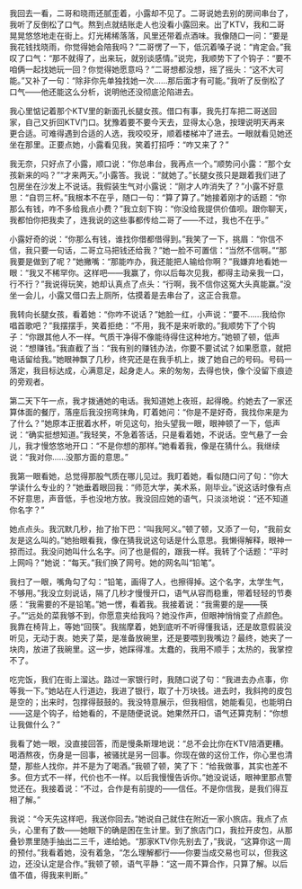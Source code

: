 我回去一看，二哥和晓雨还腻歪着，小露却不见了。二哥说她去别的房间串台了，我听了反倒松了口气。熬到点就结账走人也没看小露回来。出了KTV，我和二哥晃晃悠悠地走在街上。灯光稀稀落落，风里还带着点酒味。我像随口一问：“要是我花钱找晓雨，你觉得她会陪我吗？”二哥愣了一下，低沉着嗓子说：“肯定会。”我叹了口气：“那不就得了，出来玩，就别谈感情。”说完，我顺势下了个钩子：“要不咱俩一起找她玩一回？你觉得她愿意吗？”二哥想都没想，摇了摇头：“这不大可能。”又补了一句：“除非你先单独找她一次……那后面才有可能。”我听了反倒松了口气——他还能这么分析，说明他还没彻底沦陷进去。

我心里惦记着那个KTV里的新面孔长腿女孩。借口有事，我先打车把二哥送回家，自己又折回KTV门口。犹豫着要不要今天去，显得太心急，按理说明天再来更合适。可难得遇到合适的人选，我咬咬牙，顺着楼梯冲了进去。一眼就看见她还坐在那里。正要点她，小露看见我，笑着打招呼：“咋又来了？”

我无奈，只好点了小露，顺口说：“你总串台，我再点一个。”顺势问小露：“那个女孩新来的吗？”“才来两天。”小露答。我说：“就她了。”长腿女孩只是跟着我们进了包房坐在沙发上不说话。我假装生气对小露说：“刚才人咋消失了？”小露不好意思：“自罚三杯。”我根本不在乎，随口一句：“算了算了。”她接着刚才的话题：“你那么有钱，咋不多给我点小费？”我立刻下钩：“你没给我提供价值呗。跟你聊天，我都怕你把我卖了，连我说的这些事都传给二哥了——不过，我也不在乎。”

小露好奇的说：“你那么有钱，谁找你借都借得到。”我笑了一下，挑眉：“你信不信，我只要一句话，二哥立马把钱还给我？”她一脸不可置信：“当然不信啊。”“那我要是做到了呢？”她撇嘴：“那能咋办，我还能把人输给你啊？”我嫌弃地看她一眼：“我又不稀罕你。这样吧——我赢了，你以后每次见我，都得主动亲我一口，行不行？”我说得玩笑，她却认真点了点头：“行啊，我不信你这冤大头真能赢。”没坐一会儿，小露又借口去上厕所，估摸着是去串台了，这正合我意。

我转向长腿女孩，看着她：“你咋不说话？”她脸一红，小声说：“要不……我给你唱首歌吧？”我摆摆手，笑着拒绝：“不用，我不是来听歌的。”我顺势下了个钩子：“你跟其他人不一样。气质干净得不像能待得住这种地方。”她顿了顿，低声说：“想赚钱。”我直截了当：“我有别的赚钱办法，你要不要试试？如果愿意，就把电话留给我。”她眼神飘了几秒，终究还是在我手机上，拨了她自己的号码。号码一落定，我目标达成，心满意足，起身走人。来的匆匆，去得也快，像个没留下痕迹的旁观者。

第二天下午一点，我才拨通她的电话。我知道她上夜班，起得晚。约她去了一家还算体面的餐厅，落座后我没拐弯抹角，盯着她问：“你是不是好奇，我找你来是为了什么？”她原本正抿着水杯，听见这句，抬头望我一眼，眼神顿了一下，低声说：“确实挺想知道。”我轻笑，不急着答话，只是看着她，不说话。空气悬了一会儿，我才慢悠悠地开口：“不是你想的那样。”她看着我，像是在猜什么。我继续说：“我对你……没那方面的意思。”

我第一眼看她，总觉得那股气质在哪儿见过。我盯着她，看似随口问了句：“你大学读什么专业的？”她垂着眼回我：“师范大学，美术系，刚毕业。”说这话时像有点不好意思，声音低，手也没地方放。我没回应她的语气，只淡淡地说：“还不知道你名字？”

她点点头。我沉默几秒，抬了抬下巴：“叫我阿义。”顿了顿，又添了一句，“我前女友是这么叫的。”她抬眼看我，像在猜我说这句话是什么意思。我懒得解释，眼神一掠而过。我没问她叫什么名字。问了也是假的，跟我一样。我转了个话题：“平时上网吗？”她说：“每天。”我们换了网号。她的网名叫“铅笔”。

我扫了一眼，嘴角勾了勾：“铅笔，画得了人，也擦得掉。这个名字，太学生气，不够用。”我没立刻说话，隔了几秒才慢慢开口，语气从容而稳重，带着轻轻的节奏感：“我需要的不是铅笔。”她一愣，看着我。我接着说：“我需要的是——筷子。”“远处的菜我够不到，你愿意夹给我吗？她没作声，但眼神悄悄变了点颜色。我靠在椅背上，等她“回筷”。我揣摩着，她到底听不听得懂我话，还是故意假装没听见，无动于衷。她夹了菜，是准备放碗里，还是要喂到我嘴边？最终，她夹了一块肉，放进了我碗里。这一步，她踩得准。太蠢的，我用不顺手；太热的，我掌控不了。

吃完饭，我们在街上溜达。路过一家银行时，我随口说了句：“我进去办点事，你等我一下。”她站在人行道边，我进了银行，取了十万块钱。进去时，我斜挎的皮包是空的；出来时，包撑得鼓鼓的。我没特意展示，但我相信，她能看见，也能明白——这是个钩子，给她看的，不是随便说说。她果然开口，语气还算克制：“你想让我做什么？”

我看了她一眼，没直接回答，而是慢条斯理地说：“总不会比你在KTV陪酒更糟。喝酒熬夜，伤身是一回事，被骚扰是另一回事。你现在做的这份工作，你心里也清楚，那些人找你，并不是为了喝酒。”我顿了顿，笑了下：“给我做事，其实也差不多。但方式不一样，代价也不一样。以后我慢慢告诉你。”她没说话，眼神里那点警觉还在。我接着说：“不过，合作是有前提的——信任。不是你信我，是我们得互相了解。”

我说：“今天先这样吧，我送你回去。”她说自己就住在附近一家小旅店。我点了点头，心里有了数——她眼下的确是困在生计里。到了旅店门口，我拉开皮包，从那叠钞票里随手抽出二三千，递给她。“那家KTV你先别去了，”我说，“这算你这一周的预付。”我看着她，没有着急，“怎么理解都行——你要当成交易也可以，但我这边，还没认定是合作。”我顿了顿，语气平静：“这一周不算合作，只算了解。以后值不值，得我来判断。”